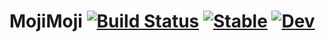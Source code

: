 # MojiMoji [![Build Status](https://github.com/terasakisatoshi/MojiMoji.jl/actions/workflows/CI.yml/badge.svg?branch=main)](https://github.com/terasakisatoshi/MojiMoji.jl/actions/workflows/CI.yml?query=branch%3Amain) [![Stable](https://img.shields.io/badge/docs-stable-blue.svg)](https://terasakisatoshi.github.io/MojiMoji.jl/stable/) [![Dev](https://img.shields.io/badge/docs-dev-blue.svg)](https://terasakisatoshi.github.io/MojiMoji.jl/dev/)
